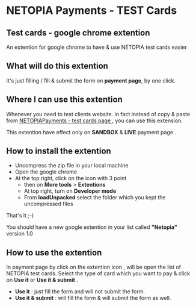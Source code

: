 # NETOPIA Payments - TEST Cards 

## Test cards -  google chrome extention 
An extention for google chrome to have & use NETOPIA test cards easier 

## What will do this extention 
It's just filling / fill & submit the form on **payment page**, by one click.

## Where I can use this extention
Whenever you need to test clients website.
in fact instead of copy & paste from <a href="https://suport.mobilpay.ro/index.php?/Knowledgebase/Article/View/57/12/carduri-de-test" target="_blank">NETOPIAPayments -  test cards page </a>, you can use this extension.

This extention have effect only on **SANDBOX** & **LIVE**  payment page . 

## How to install the extention
 - Uncompress the zip file in your local machine
 - Open the google chrome
 - At the top right, click on the icon with 3 point
    - then on **More tools** > **Extentions**
    - At top right, turn on **Developer mode**
    - From **loadUnpacked** select the folder which you kept the uncompressed files

That's it ;-)

You should have a new google extention in your list called **"Netopia"** version 1.0
    


## How to use the extention
In payment page by click on the extention icon , will be open the list of NETOPIA test cards.
Select the type of card which you want to pay & click on **Use it** or **Use it & submit** .

- **Use it** : just fill the form and will not submit the form.
- **Use it & submit** : will fill the form & will submit the form as well.